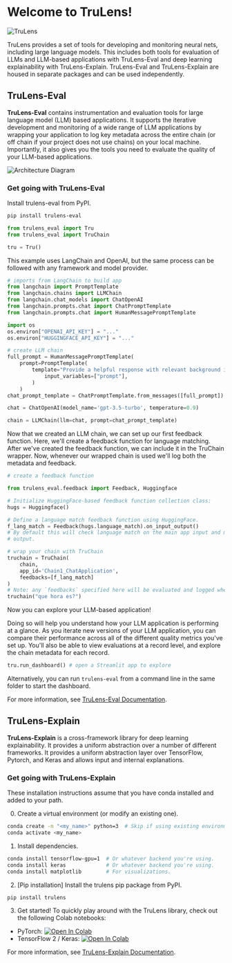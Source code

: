 # Welcome to TruLens!

![TruLens](https://www.trulens.org/Assets/image/Neural_Network_Explainability.png)

TruLens provides a set of tools for developing and monitoring neural nets, including large language models. This includes both tools for evaluation of LLMs and LLM-based applications with TruLens-Eval and deep learning explainability with TruLens-Explain. TruLens-Eval and TruLens-Explain are housed in separate packages and can be used independently.

## TruLens-Eval

**TruLens-Eval** contains instrumentation and evaluation tools for large language model (LLM) based applications. It supports the iterative development and monitoring of a wide range of LLM applications by wrapping your application to log key metadata across the entire chain (or off chain if your project does not use chains) on your local machine. Importantly, it also gives you the tools you need to evaluate the quality of your LLM-based applications.

![Architecture Diagram](https://www.trulens.org/Assets/image/TruLens_Architecture.png)

### Get going with TruLens-Eval

Install trulens-eval from PyPI.

```bash
pip install trulens-eval
```

```python
from trulens_eval import Tru
from trulens_eval import TruChain

tru = Tru()
```

This example uses LangChain and OpenAI, but the same process can be followed with any framework and model provider.


```python
# imports from LangChain to build app
from langchain import PromptTemplate
from langchain.chains import LLMChain
from langchain.chat_models import ChatOpenAI
from langchain.prompts.chat import ChatPromptTemplate
from langchain.prompts.chat import HumanMessagePromptTemplate

import os
os.environ["OPENAI_API_KEY"] = "..."
os.environ["HUGGINGFACE_API_KEY"] = "..."
```


```python
# create LLM chain
full_prompt = HumanMessagePromptTemplate(
    prompt=PromptTemplate(
        template="Provide a helpful response with relevant background information for the following: {prompt}",
            input_variables=["prompt"],
        )
    )
chat_prompt_template = ChatPromptTemplate.from_messages([full_prompt])

chat = ChatOpenAI(model_name='gpt-3.5-turbo', temperature=0.9)

chain = LLMChain(llm=chat, prompt=chat_prompt_template)
```

Now that we created an LLM chain, we can set up our first feedback function. Here, we'll create a feedback function for language matching. After we've created the feedback function, we can include it in the TruChain wrapper. Now, whenever our wrapped chain is used we'll log both the metadata and feedback.


```python
# create a feedback function

from trulens_eval.feedback import Feedback, Huggingface
```


```python
# Initialize HuggingFace-based feedback function collection class:
hugs = Huggingface()

# Define a language match feedback function using HuggingFace.
f_lang_match = Feedback(hugs.language_match).on_input_output()
# By default this will check language match on the main app input and main app
# output.

# wrap your chain with TruChain
truchain = TruChain(
    chain,
    app_id='Chain1_ChatApplication',
    feedbacks=[f_lang_match]
)
# Note: any `feedbacks` specified here will be evaluated and logged whenever the chain is used.
truchain("que hora es?")
```

Now you can explore your LLM-based application!

Doing so will help you understand how your LLM application is performing at a glance. As you iterate new versions of your LLM application, you can compare their performance across all of the different quality metrics you've set up. You'll also be able to view evaluations at a record level, and explore the chain metadata for each record.


```python
tru.run_dashboard() # open a Streamlit app to explore
```

Alternatively, you can run `trulens-eval` from a command line in the same folder to start the dashboard.

For more information, see [TruLens-Eval Documentation](https://www.trulens.org/trulens_eval/quickstart/).


## TruLens-Explain

**TruLens-Explain** is a cross-framework library for deep learning explainability. It provides a uniform abstraction over a number of different frameworks. It provides a uniform abstraction layer over TensorFlow, Pytorch, and Keras and allows input and internal explanations.

### Get going with TruLens-Explain

These installation instructions assume that you have conda installed and added to your path.

0. Create a virtual environment (or modify an existing one).
```bash
conda create -n "<my_name>" python=3  # Skip if using existing environment.
conda activate <my_name>
```
 
1. Install dependencies.
```bash
conda install tensorflow-gpu=1  # Or whatever backend you're using.
conda install keras             # Or whatever backend you're using.
conda install matplotlib        # For visualizations.
```

2. [Pip installation] Install the trulens pip package from PyPI.
```bash
pip install trulens
```

3. Get started!
To quickly play around with the TruLens library, check out the following Colab notebooks:

* PyTorch: [![Open In Colab](https://colab.research.google.com/assets/colab-badge.svg)](https://colab.research.google.com/drive/1n77IGrPDO2XpeIVo_LQW0gY78enV-tY9?usp=sharing)
* TensorFlow 2 / Keras: [![Open In Colab](https://colab.research.google.com/assets/colab-badge.svg)](https://colab.research.google.com/drive/1f-ETsdlppODJGQCdMXG-jmGmfyWyW2VD?usp=sharing)

For more information, see [TruLens-Explain Documentation](https://www.trulens.org/trulens_explain/quickstart/).
